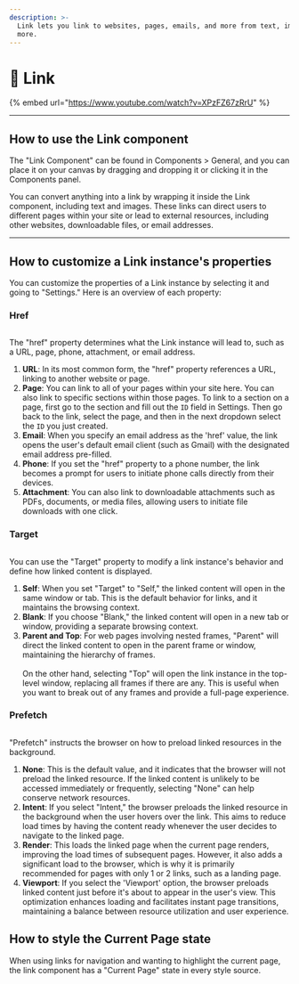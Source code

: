 ```yaml
---
description: >-
  Link lets you link to websites, pages, emails, and more from text, images, and
  more.
---
```


# 🔗 Link

{% embed url="https://www.youtube.com/watch?v=XPzFZ67zRrU" %}

***

## How to use the Link component

The "Link Component" can be found in Components > General, and you can place it on your canvas by dragging and dropping it or clicking it in the Components panel.

You can convert anything into a link by wrapping it inside the Link component, including text and images. These links can direct users to different pages within your site or lead to external resources, including other websites, downloadable files, or email addresses.

***

## How to customize a Link instance's properties

You can customize the properties of a Link instance by selecting it and going to "Settings." Here is an overview of each property:

### Href

<figure><img src="../../.gitbook/assets/Mask_group_IidxWSFrpfv1FljERzYHo.avif" alt=""><figcaption></figcaption></figure>

The "href" property determines what the Link instance will lead to, such as a URL, page, phone, attachment, or email address.

1. **URL**: In its most common form, the "href" property references a URL, linking to another website or page.
2. **Page**: You can link to all of your pages within your site here. You can also link to specific sections within those pages. To link to a section on a page, first go to the section and fill out the `ID` field in Settings. Then go back to the link, select the page, and then in the next dropdown select the `ID` you just created.
3. **Email**: When you specify an email address as the 'href' value, the link opens the user's default email client (such as Gmail) with the designated email address pre-filled.
4. **Phone**: If you set the "href" property to a phone number, the link becomes a prompt for users to initiate phone calls directly from their devices.
5. **Attachment**: You can also link to downloadable attachments such as PDFs, documents, or media files, allowing users to initiate file downloads with one click.

### Target

<figure><img src="../../.gitbook/assets/Mask_group-1_E-3k5yfSy8NojJjjkjPZl.avif" alt=""><figcaption></figcaption></figure>

You can use the "Target" property to modify a link instance's behavior and define how linked content is displayed.

1. **Self**: When you set "Target" to "Self," the linked content will open in the same window or tab. This is the default behavior for links, and it maintains the browsing context.
2. **Blank**: If you choose "Blank," the linked content will open in a new tab or window, providing a separate browsing context.
3. **Parent and Top**: For web pages involving nested frames, "Parent" will direct the linked content to open in the parent frame or window, maintaining the hierarchy of frames.\
   \
   On the other hand, selecting "Top" will open the link instance in the top-level window, replacing all frames if there are any. This is useful when you want to break out of any frames and provide a full-page experience.

### Prefetch

<figure><img src="../../.gitbook/assets/Mask_group-2_9wlKH3AlsVuvSJJcKDzK0.avif" alt=""><figcaption></figcaption></figure>

"Prefetch" instructs the browser on how to preload linked resources in the background.

1. **None**: This is the default value, and it indicates that the browser will not preload the linked resource. If the linked content is unlikely to be accessed immediately or frequently, selecting "None" can help conserve network resources.
2. **Intent**: If you select "Intent," the browser preloads the linked resource in the background when the user hovers over the link. This aims to reduce load times by having the content ready whenever the user decides to navigate to the linked page.
3. **Render**: This loads the linked page when the current page renders, improving the load times of subsequent pages. However, it also adds a significant load to the browser, which is why it is primarily recommended for pages with only 1 or 2 links, such as a landing page.
4. **Viewport**: If you select the 'Viewport' option, the browser preloads linked content just before it's about to appear in the user's view. This optimization enhances loading and facilitates instant page transitions, maintaining a balance between resource utilization and user experience.

## How to style the Current Page state

When using links for navigation and wanting to highlight the current page, the link component has a "Current Page" state in every style source.

<figure><img src="../../.gitbook/assets/Screenshot 2024-07-19 at 18.15.28.png" alt=""><figcaption></figcaption></figure>
